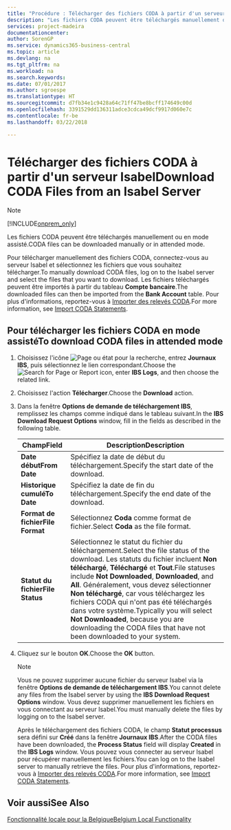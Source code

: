 ```yaml
---
title: "Procédure : Télécharger des fichiers CODA à partir d'un serveur Isabel"
description: "Les fichiers CODA peuvent être téléchargés manuellement ou en mode assisté."
services: project-madeira
documentationcenter: 
author: SorenGP
ms.service: dynamics365-business-central
ms.topic: article
ms.devlang: na
ms.tgt_pltfrm: na
ms.workload: na
ms.search.keywords: 
ms.date: 07/01/2017
ms.author: sgroespe
ms.translationtype: HT
ms.sourcegitcommit: d7fb34e1c9428a64c71ff47be8bcff174649c00d
ms.openlocfilehash: 3391529dd136311adce3cdca49dcf9917d060e7c
ms.contentlocale: fr-be
ms.lasthandoff: 03/22/2018

---
```

# <a name="download-coda-files-from-an-isabel-server"></a><span data-ttu-id="d37ed-103">Télécharger des fichiers CODA à partir d'un serveur Isabel</span><span class="sxs-lookup"><span data-stu-id="d37ed-103">Download CODA Files from an Isabel Server</span></span>
> [!Note]
> [!INCLUDE[onprem_only](../../includes/onprem_only_md.md)]

<span data-ttu-id="d37ed-104">Les fichiers CODA peuvent être téléchargés manuellement ou en mode assisté.</span><span class="sxs-lookup"><span data-stu-id="d37ed-104">CODA files can be downloaded manually or in attended mode.</span></span>  

<span data-ttu-id="d37ed-105">Pour télécharger manuellement des fichiers CODA, connectez-vous au serveur Isabel et sélectionnez les fichiers que vous souhaitez télécharger.</span><span class="sxs-lookup"><span data-stu-id="d37ed-105">To manually download CODA files, log  on to the Isabel server and select the files that you want to download.</span></span> <span data-ttu-id="d37ed-106">Les fichiers téléchargés peuvent être importés à partir du tableau **Compte bancaire**.</span><span class="sxs-lookup"><span data-stu-id="d37ed-106">The downloaded files can then be imported from the **Bank Account** table.</span></span> <span data-ttu-id="d37ed-107">Pour plus d'informations, reportez-vous à [Importer des relevés CODA](how-to-import-coda-statements.md).</span><span class="sxs-lookup"><span data-stu-id="d37ed-107">For more information, see [Import CODA Statements](how-to-import-coda-statements.md).</span></span>  

## <a name="to-download-coda-files-in-attended-mode"></a><span data-ttu-id="d37ed-108">Pour télécharger les fichiers CODA en mode assisté</span><span class="sxs-lookup"><span data-stu-id="d37ed-108">To download CODA files in attended mode</span></span>  

1.  <span data-ttu-id="d37ed-109">Choisissez l'icône ![Page ou état pour la recherche](../../media/ui-search/search_small.png "icône Page ou état pour la recherche"), entrez **Journaux IBS**, puis sélectionnez le lien correspondant.</span><span class="sxs-lookup"><span data-stu-id="d37ed-109">Choose the ![Search for Page or Report](../../media/ui-search/search_small.png "Search for Page or Report icon") icon, enter **IBS Logs**, and then choose the related link.</span></span>  
2.  <span data-ttu-id="d37ed-110">Choisissez l'action **Télécharger**.</span><span class="sxs-lookup"><span data-stu-id="d37ed-110">Choose the **Download** action.</span></span>  
3.  <span data-ttu-id="d37ed-111">Dans la fenêtre **Options de demande de téléchargement IBS**, remplissez les champs comme indiqué dans le tableau suivant.</span><span class="sxs-lookup"><span data-stu-id="d37ed-111">In the **IBS Download Request Options** window, fill in the fields as described in the following table.</span></span>  

    |<span data-ttu-id="d37ed-112">Champ</span><span class="sxs-lookup"><span data-stu-id="d37ed-112">Field</span></span>|<span data-ttu-id="d37ed-113">Description</span><span class="sxs-lookup"><span data-stu-id="d37ed-113">Description</span></span>|  
    |---------------------------------|---------------------------------------|  
    |<span data-ttu-id="d37ed-114">**Date début**</span><span class="sxs-lookup"><span data-stu-id="d37ed-114">**From Date**</span></span>|<span data-ttu-id="d37ed-115">Spécifiez la date de début du téléchargement.</span><span class="sxs-lookup"><span data-stu-id="d37ed-115">Specify the start date of the download.</span></span>|  
    |<span data-ttu-id="d37ed-116">**Historique cumulé**</span><span class="sxs-lookup"><span data-stu-id="d37ed-116">**To Date**</span></span>|<span data-ttu-id="d37ed-117">Spécifiez la date de fin du téléchargement.</span><span class="sxs-lookup"><span data-stu-id="d37ed-117">Specify the end date of the download.</span></span>|  
    |<span data-ttu-id="d37ed-118">**Format de fichier**</span><span class="sxs-lookup"><span data-stu-id="d37ed-118">**File Format**</span></span>|<span data-ttu-id="d37ed-119">Sélectionnez **Coda** comme format de fichier.</span><span class="sxs-lookup"><span data-stu-id="d37ed-119">Select **Coda** as the file format.</span></span>|  
    |<span data-ttu-id="d37ed-120">**Statut du fichier**</span><span class="sxs-lookup"><span data-stu-id="d37ed-120">**File Status**</span></span>|<span data-ttu-id="d37ed-121">Sélectionnez le statut du fichier du téléchargement.</span><span class="sxs-lookup"><span data-stu-id="d37ed-121">Select the file status of the download.</span></span> <span data-ttu-id="d37ed-122">Les statuts du fichier incluent **Non téléchargé**, **Téléchargé** et **Tout**.</span><span class="sxs-lookup"><span data-stu-id="d37ed-122">File statuses include **Not Downloaded**, **Downloaded**, and **All**.</span></span> <span data-ttu-id="d37ed-123">Généralement, vous devez sélectionner **Non téléchargé**, car vous téléchargez les fichiers CODA qui n'ont pas été téléchargés dans votre système.</span><span class="sxs-lookup"><span data-stu-id="d37ed-123">Typically you will select **Not Downloaded**, because you are downloading the CODA files that have not been downloaded to your system.</span></span>|  

4.  <span data-ttu-id="d37ed-124">Cliquez sur le bouton **OK**.</span><span class="sxs-lookup"><span data-stu-id="d37ed-124">Choose the **OK** button.</span></span>  

    > [!NOTE]  
    >  <span data-ttu-id="d37ed-125">Vous ne pouvez supprimer aucune fichier du serveur Isabel via la fenêtre **Options de demande de téléchargement IBS**.</span><span class="sxs-lookup"><span data-stu-id="d37ed-125">You cannot delete any files from the Isabel server by using the **IBS Download Request Options** window.</span></span> <span data-ttu-id="d37ed-126">Vous devez supprimer manuellement les fichiers en vous connectant au serveur Isabel.</span><span class="sxs-lookup"><span data-stu-id="d37ed-126">You must manually delete the files by logging on to the Isabel server.</span></span>  

     <span data-ttu-id="d37ed-127">Après le téléchargement des fichiers CODA, le champ **Statut processus** sera défini sur **Créé** dans la fenêtre **Journaux IBS**.</span><span class="sxs-lookup"><span data-stu-id="d37ed-127">After the CODA files have been downloaded, the **Process Status** field will display **Created** in the **IBS Logs** window.</span></span> <span data-ttu-id="d37ed-128">Vous pouvez vous connecter au serveur Isabel pour récupérer manuellement les fichiers.</span><span class="sxs-lookup"><span data-stu-id="d37ed-128">You can log on to the Isabel server to manually retrieve the files.</span></span> <span data-ttu-id="d37ed-129">Pour plus d'informations, reportez-vous à [Importer des relevés CODA](how-to-import-coda-statements.md).</span><span class="sxs-lookup"><span data-stu-id="d37ed-129">For more information, see [Import CODA Statements](how-to-import-coda-statements.md).</span></span>  

## <a name="see-also"></a><span data-ttu-id="d37ed-130">Voir aussi</span><span class="sxs-lookup"><span data-stu-id="d37ed-130">See Also</span></span>  
[<span data-ttu-id="d37ed-131">Fonctionnalité locale pour la Belgique</span><span class="sxs-lookup"><span data-stu-id="d37ed-131">Belgium Local Functionality</span></span>](belgium-local-functionality.md)

